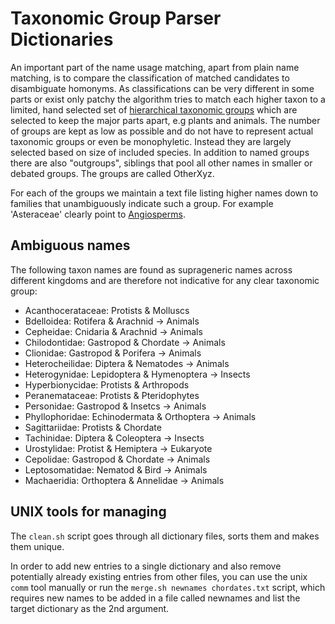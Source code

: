 # Taxonomic Group Parser Dictionaries
An important part of the name usage matching, apart from plain name matching, 
is to compare the classification of matched candidates to disambiguate homonyms. 
As classifications can be very different in some parts or exist only patchy 
the algorithm tries to match each higher taxon to a limited, hand selected 
set of [hierarchical taxonomic groups](https://github.com/CatalogueOfLife/backend/blob/master/api/src/main/java/life/catalogue/api/vocab/TaxGroup.java) 
which are selected to keep the major parts apart, e.g plants and animals. 
The number of groups are kept as low as possible and do not have to represent actual taxonomic groups or even be monophyletic.
Instead they are largely selected based on size of included species. 
In addition to named groups there are also "outgroups", siblings that pool all other names in smaller or debated groups. 
The groups are called OtherXyz. 

For each of the groups we maintain a text file listing higher names down to families that unambiguously indicate such a group. 
For example 'Asteraceae' clearly point to [Angiosperms](https://github.com/CatalogueOfLife/backend/blob/master/parser/src/main/resources/parser/dicts/taxgroup/angiosperms.txt).


## Ambiguous names
The following taxon names are found as suprageneric names across different kingdoms and are therefore not indicative for any clear taxonomic group:

- Acanthocerataceae: Protists & Molluscs
- Bdelloidea: Rotifera & Arachnid -> Animals
- Cepheidae: Cnidaria & Arachnid -> Animals
- Chilodontidae: Gastropod & Chordate -> Animals
- Clionidae: Gastropod & Porifera -> Animals
- Heterocheilidae: Diptera & Nematodes -> Animals
- Heterogynidae: Lepidoptera & Hymenoptera -> Insects
- Hyperbionycidae: Protists & Arthropods
- Peranemataceae: Protists & Pteridophytes
- Personidae: Gastropod & Insetcs -> Animals
- Phyllophoridae: Echinodermata & Orthoptera -> Animals
- Sagittariidae: Protists & Chordate
- Tachinidae: Diptera & Coleoptera -> Insects
- Urostylidae: Protist & Hemiptera -> Eukaryote
- Cepolidae: Gastropod & Chordate -> Animals
- Leptosomatidae: Nematod & Bird -> Animals
- Machaeridia: Orthoptera & Annelidae -> Animals



## UNIX tools for managing
The ```clean.sh``` script goes through all dictionary files, sorts them and makes them unique.

In order to add new entries to a single dictionary and also remove potentially already existing entries from other files,
you can use the unix ```comm``` tool manually or run the ```merge.sh newnames chordates.txt``` script,
which requires new names to be added in a file called newnames and list the target dictionary as the 2nd argument.